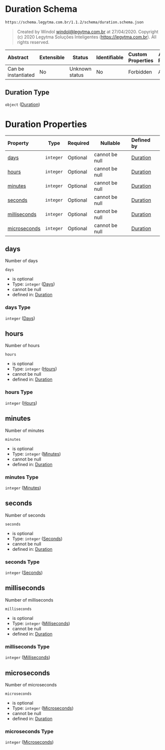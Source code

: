 # Duration Schema

```txt
https://schema.legytma.com.br/1.1.2/schema/duration.schema.json
```




> Created by Windol [windol@legytma.com.br](mailto:windol@legytma.com.br) at 27/04/2020.
> Copyright (c) 2020 Legytma Soluções Inteligentes (<https://legytma.com.br>). All rights reserved.
>

| Abstract            | Extensible | Status         | Identifiable | Custom Properties | Additional Properties | Access Restrictions | Defined In                                                                    |
| :------------------ | ---------- | -------------- | ------------ | :---------------- | --------------------- | ------------------- | ----------------------------------------------------------------------------- |
| Can be instantiated | No         | Unknown status | No           | Forbidden         | Allowed               | none                | [duration.schema.json](../schema/duration.schema.json) |

## Duration Type

`object` ([Duration](duration.md))

# Duration Properties

| Property                      | Type      | Required | Nullable       | Defined by                                                                                                                                      |
| :---------------------------- | --------- | -------- | -------------- | :---------------------------------------------------------------------------------------------------------------------------------------------- |
| [days](#days)                 | `integer` | Optional | cannot be null | [Duration](duration-properties-days.md)                 |
| [hours](#hours)               | `integer` | Optional | cannot be null | [Duration](duration-properties-hours.md)               |
| [minutes](#minutes)           | `integer` | Optional | cannot be null | [Duration](duration-properties-minutes.md)           |
| [seconds](#seconds)           | `integer` | Optional | cannot be null | [Duration](duration-properties-seconds.md)           |
| [milliseconds](#milliseconds) | `integer` | Optional | cannot be null | [Duration](duration-properties-milliseconds.md) |
| [microseconds](#microseconds) | `integer` | Optional | cannot be null | [Duration](duration-properties-microseconds.md) |

## days

Number of days


`days`

-   is optional
-   Type: `integer` ([Days](duration-properties-days.md))
-   cannot be null
-   defined in: [Duration](duration-properties-days.md)

### days Type

`integer` ([Days](duration-properties-days.md))

## hours

Number of hours


`hours`

-   is optional
-   Type: `integer` ([Hours](duration-properties-hours.md))
-   cannot be null
-   defined in: [Duration](duration-properties-hours.md)

### hours Type

`integer` ([Hours](duration-properties-hours.md))

## minutes

Number of minutes


`minutes`

-   is optional
-   Type: `integer` ([Minutes](duration-properties-minutes.md))
-   cannot be null
-   defined in: [Duration](duration-properties-minutes.md)

### minutes Type

`integer` ([Minutes](duration-properties-minutes.md))

## seconds

Number of seconds


`seconds`

-   is optional
-   Type: `integer` ([Seconds](duration-properties-seconds.md))
-   cannot be null
-   defined in: [Duration](duration-properties-seconds.md)

### seconds Type

`integer` ([Seconds](duration-properties-seconds.md))

## milliseconds

Number of milliseconds


`milliseconds`

-   is optional
-   Type: `integer` ([Milliseconds](duration-properties-milliseconds.md))
-   cannot be null
-   defined in: [Duration](duration-properties-milliseconds.md)

### milliseconds Type

`integer` ([Milliseconds](duration-properties-milliseconds.md))

## microseconds

Number of microseconds


`microseconds`

-   is optional
-   Type: `integer` ([Microseconds](duration-properties-microseconds.md))
-   cannot be null
-   defined in: [Duration](duration-properties-microseconds.md)

### microseconds Type

`integer` ([Microseconds](duration-properties-microseconds.md))
